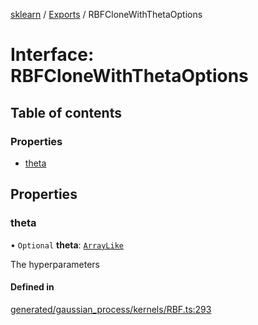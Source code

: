 [sklearn](../readme.md) / [Exports](../modules.md) / RBFCloneWithThetaOptions

# Interface: RBFCloneWithThetaOptions

## Table of contents

### Properties

- [theta](RBFCloneWithThetaOptions.md#theta)

## Properties

### theta

• `Optional` **theta**: [`ArrayLike`](../modules.md#arraylike)

The hyperparameters

#### Defined in

[generated/gaussian_process/kernels/RBF.ts:293](https://github.com/transitive-bullshit/scikit-learn-ts/blob/367336a/packages/sklearn/src/generated/gaussian_process/kernels/RBF.ts#L293)
